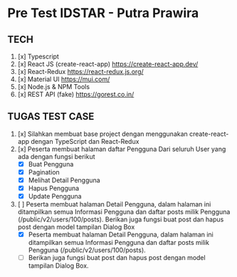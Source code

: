 # Pre Test IDSTAR - Putra Prawira


## TECH
1. [x] Typescript
2. [x] React JS (create-react-app) https://create-react-app.dev/
3. [x] React-Redux https://react-redux.js.org/
4. [x] Material UI https://mui.com/
5. [x] Node.js & NPM Tools
6. [x] REST API (fake) https://gorest.co.in/

## TUGAS TEST CASE
1. [x] Silahkan membuat base project dengan menggunakan create-react-app dengan TypeScript dan React-Redux
2. [x] Peserta membuat halaman daftar Pengguna Dari seluruh User yang ada dengan fungsi berikut
    - [x] Buat Pengguna
    - [x] Pagination
    - [x] Melihat Detail Pengguna
    - [x] Hapus Pengguna
    - [x] Update Pengguna

3.  [ ] Peserta membuat halaman Detail Pengguna, dalam halaman ini ditampilkan semua Informasi Pengguna dan daftar posts milik Pengguna (/public/v2/users/100/posts). Berikan juga fungsi buat post dan hapus post dengan model tampilan Dialog Box
    - [x] Peserta membuat halaman Detail Pengguna, dalam halaman ini ditampilkan semua Informasi Pengguna dan daftar posts milik Pengguna (/public/v2/users/100/posts). 
    - [ ] Berikan juga fungsi buat post dan hapus post dengan model tampilan Dialog Box.